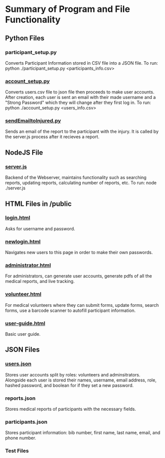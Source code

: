 # Summary of Program and File Functionality

## Python Files
### participant_setup.py
Converts Participant Information stored in CSV file into a JSON file.
To run: python ./participant_setup.py <participants_info.csv>
### [account_setup.py](/user_interface/account_setup.py)
Converts users.csv file to json file then proceeds to make user accounts.
After creation, each user is sent an email with their made username and a "Strong Password"
which they will change after they first log in.
To run: python ./account_setup.py  <users_info.csv>
### [sendEmailtoInjured.py](/user_interface/sendEmailtoInjured.py)
Sends an email of the report to the participant with the injury.
It is called by the server.js process after it recieves a report.
## NodeJS File
### [server.js](/user_interface/server.js)
Backend of the Webserver, maintains functionality such as searching reports, updating reports, calculating number of reports, etc.
To run: node ./server.js
## HTML Files in /public
### [login.html](/user_interface/public/login.html)
Asks for username and password.
### [newlogin.html](/user_interface/public/newlogin.html)
Navigates new users to this page in order to make their own passwords.
### [administrator.html](/user_interface/public/administrator.html)
For administrators, can generate user accounts, generate pdfs of all the medical reports, and live tracking.
### [volunteer.html](/user_interface/public/volunteer.html)
For medical volunteers where they can submit forms, update forms, search forms, use a barcode scanner to autofill participant information.
### [user-guide.html](/user_interface/public/user-guide.html)
Basic user guide.
## JSON Files
### [users.json](/user_infterface/users.json)
Stores user accounts split by roles: volunteers and adminsitrators.
Alongside each user is stored their names, username, email address, role, hashed password, and boolean for if they set a new password.
### reports.json
Stores medical reports of participants with the necessary fields.
### participants.json
Stores participant information: bib number, first name, last name, email, and phone number.
### Test Files


